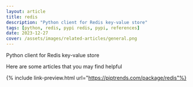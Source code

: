 ```yaml
---
layout: article
title: redis
description: "Python client for Redis key-value store"
tags: [python, redis, pypi redis, pypi, references]
date: 2023-12-27
cover: /assets/images/related-articles/general.png
---
```


Python client for Redis key-value store

Here are some articles that you may find helpful

{% include link-preview.html url="https://piptrends.com/package/redis"%}